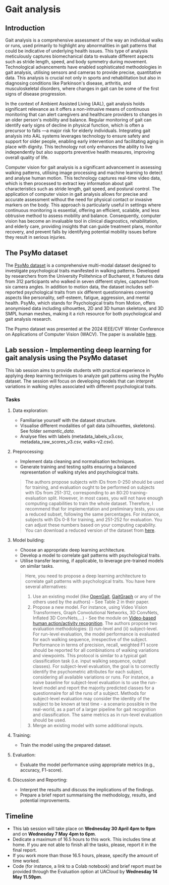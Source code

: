 # Gait analysis

## Introduction

Gait analysis is a comprehensive assessment of the way an individual walks or runs, used primarily to highlight any abnormalities in gait patterns that could be indicative of underlying health issues. This type of analysis meticulously captures biomechanical data to evaluate different aspects such as stride length, speed, and body symmetry during movement. Technological advancements have enabled sophisticated methodologies in gait analysis, utilising sensors and cameras to provide precise, quantitative data. This analysis is crucial not only in sports and rehabilitation but also in diagnosing conditions like Parkinson's disease, arthritis, and musculoskeletal disorders, where changes in gait can be some of the first signs of disease progression.

In the context of Ambient Assisted Living (AAL), gait analysis holds significant relevance as it offers a non-intrusive means of continuous monitoring that can alert caregivers and healthcare providers to changes in an older person's mobility and balance. Regular monitoring of gait can identify early signs of decline in physical function, which is often a precursor to falls —a major risk for elderly individuals. Integrating gait analysis into AAL systems leverages technology to ensure safety and support for older people, enabling early intervention and facilitating aging in place with dignity. This technology not only enhances the ability to live independently but also supports preventive health measures, improving overall quality of life.

Computer vision for gait analysis is a significant advancement in assessing walking patterns, utilising image processing and machine learning to detect and analyse human motion. This technology captures real-time video data, which is then processed to extract key information about gait characteristics such as stride length, gait speed, and postural control. The application of computer vision in gait analysis allows for precise and accurate assessment without the need for physical contact or invasive markers on the body. This approach is particularly useful in settings where continuous monitoring is essential, offering an efficient, scalable, and less obtrusive method to assess mobility and balance. Consequently, computer vision has become an invaluable tool in clinical diagnostics, rehabilitation, and elderly care, providing insights that can guide treatment plans, monitor recovery, and prevent falls by identifying potential mobility issues before they result in serious injuries.

## The PsyMo dataset

The [PsyMo dataset](https://github.com/cosmaadrian/psymo) is a comprehensive multi-modal dataset designed to investigate psychological traits manifested in walking patterns. Developed by researchers from the University Politehnica of Bucharest, it features data from 312 participants who walked in seven different styles, captured from six camera angles. In addition to motion data, the dataset includes self-reported psychological traits from six different questionnaires covering aspects like personality, self-esteem, fatigue, aggression, and mental health. PsyMo, which stands for Psychological traits from Motion, offers anonymised data including silhouettes, 2D and 3D human skeletons, and 3D SMPL human meshes, making it a rich resource for both psychological and gait analysis research.

The Psymo dataset was presented at the 2024 IEEE/CVF Winter Conference on Applications of Computer Vision (WACV). The paper is available [here](https://openaccess.thecvf.com/content/WACV2024/papers/Cosma_PsyMo_A_Dataset_for_Estimating_Self-Reported_Psychological_Traits_From_Gait_WACV_2024_paper.pdf).

## Lab session - Implementing deep learning for gait analysis using the PsyMo dataset 

This lab session aims to provide students with practical experience in applying deep learning techniques to analyze gait patterns using the PsyMo dataset. The session will focus on developing models that can interpret variations in walking styles associated with different psychological traits.

### Tasks

1. Data exploration:
    * Familiarise yourself with the dataset structure.
    * Visualise different modalities of gait data (silhouettes, skeletons). See folder *semantic_data*.
    * Analyse files with labels (metadata_labels_v3.csv, metadata_raw_scores_v3.csv, walks-v2.csv).

2. Preprocessing:
   
    * Implement data cleaning and normalisation techniques.
    * Generate training and testing splits ensuring a balanced representation of walking styles and psychological traits. 
   
   > The authors propose subjects with IDs from 0-250 should be used for training, and evaluation ought to be performed on subjects with IDs from 251-312, corresponding to an 80:20 training-evaluation split. However, in most cases, you will not have enough computing capabilities to train the whole dataset. Therefore, I recommend that for implementation and preliminary tests, you use a reduced subset, following the same percentages. For instance, subjects with IDs 0-8 for training, and 251-252 for evaluation. You can adjust these numbers based on your computing capability. You can download a reduced version of the dataset from [here](https://unialicante-my.sharepoint.com/:u:/g/personal/francisco_florez_mscloud_ua_es/Ea0hEseakFhDm5ZjJk-yb8oB9oOWuC315nx4Zc-sATbo2g?e=cLTi0i).

3. Model building:
   
    * Choose an appropriate deep learning architecture.
    * Develop a model to correlate gait patterns with psychological traits.
    * Utilise transfer learning, if applicable, to leverage pre-trained models on similar tasks.

   > Here, you need to propose a deep learning architecture to correlate gait patterns with psychological traits. You have here several alternatives: 
   > 1. Use an existing model (like [OpenGait](https://github.com/ShiqiYu/OpenGait), [GaitGraph](https://github.com/tteepe/GaitGraph2) or any of the others used by the authors) - See Table 2 in their paper.
   > 2. Propose a new model. For instance, using Video Vision Transformers, Graph Convolutional Networks, 3D ConvNets, Inflated 3D ConvNets,...) - See the module on [Video-based human action/activity recognition](https://jazorinl.github.io/tava/HAR/).
   > The authors propose two evaluation methodologies: (i) run-level and (ii) subject-level. For run-level evaluation, the model performance is evaluated for each walking sequence, irrespective of the subject. Performance in terms of precision, recall, weighted F1 score should be reported for all combinations of walking variations and viewpoints. This protocol is similar to a typical gait classification task (i.e. input walking sequence, output classes). For subject-level evaluation, the goal is to correctly identify the psychometric attributes for each subject, considering all available variations or runs. For instance, a naive baseline for subject-level evaluation is to use the run-level model and report the majority predicted classes for a questionnaire for all the runs of a subject. Methods for subject-level evaluation may consider the identity of the subject to be known at test time - a scenario possible in the real-world, as a part of a larger pipeline for gait recognition and classification. The same metrics as in run-level evaluation should be used.
   > 3. Merge an existing model with some additional inputs.

4. Training:

    * Train the model using the prepared dataset.

5. Evaluation:

    * Evaluate the model performance using appropriate metrics (e.g., accuracy, F1-score).

6. Discussion and Reporting:

    * Interpret the results and discuss the implications of the findings.
    * Prepare a brief report summarising the methodology, results, and potential improvements.

## Timeline

* This lab session will take place on **Wednesday 30 April 4pm to 9pm** and on **Wednesday 7 May 4pm to 6pm**.
* Dedicate a maximum of 16.5 hours to this work. This includes time at home. If you are not able to finish all the tasks, please, report it in the final report.
* If you work more than those 16.5 hours, please, specify the amount of time worked.
* Code (for instance, a link to a Colab notebook) and brief report must be provided through the Evaluation option at UACloud by **Wednesday 14 May 11.59pm**. 

